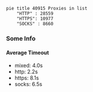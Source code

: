 
```mermaid
pie title 40915 Proxies in list
    "HTTP" : 28559
    "HTTPS": 10977
    "SOCKS" : 8660
```

### Some Info
#### Average Timeout

- mixed: 4.0s
- http: 2.2s
- https: 8.1s
- socks: 6.5s
